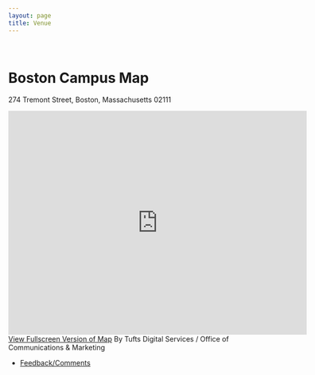 ```yaml
---
layout: page
title: Venue
---
```


   <div class="inner-wrapper non-haul-wrap">
      <div>&nbsp;</div>
      <h1 class="inner-wrapper__title">Boston Campus Map</h1>
      <p>274 Tremont Street, Boston, Massachusetts 02111</p>
      <div class='embed-container'>
        <iframe id='maponly' src='https://campusmaps.tufts.edu/boston/map-only.php' style='border:0' width='600' height='450'></iframe>
        <script type="text/javascript">
          var hash = window.location.hash;
          var ifrm = document.getElementById("maponly"); 
          ifrm.setAttribute("src", "https://campusmaps.tufts.edu/boston/map-only.php" + hash); 
        </script> 
      </div>
      <div class="non-haul-content">
        <div class="nav-minor">
          <a class="mobile-only" href="map-only.php">View Fullscreen Version of Map</a>
          <label class="credit">By Tufts Digital Services / Office of Communications &amp; Marketing</label>
          <ul>
            <li class="feedback"><a href="mailto:digitalservices@tufts.edu">Feedback/Comments</a></li>
          </ul>
        </div>
        <!-- / app minor menu --> 
      </div>
